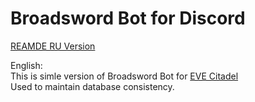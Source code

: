 # Broadsword Bot for Discord
[REAMDE RU Version](README_RU.md)
<br/>

English:<br/>
This is simle version of Broadsword Bot for [EVE Citadel](https://github.com/hiveliberty/eve-citadel) <br/>
Used to maintain database consistency.


